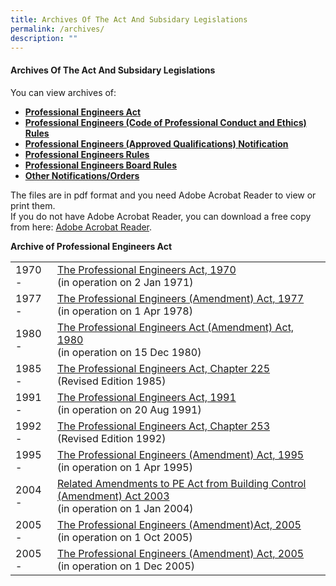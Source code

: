 ```yaml
---
title: Archives Of The Act And Subsidary Legislations
permalink: /archives/
description: ""
---
```

#### Archives Of The Act And Subsidary Legislations

You can view archives of:  

*   [**Professional Engineers Act**](https://www.peb.gov.sg/archive.aspx#PEAct)
*   [**Professional Engineers (Code of Professional Conduct and Ethics) Rules**](https://www.peb.gov.sg/archive.aspx#Code)
*   [**Professional Engineers (Approved Qualifications) Notification**](https://www.peb.gov.sg/archive.aspx#Notification)
*   [**Professional Engineers Rules**](https://www.peb.gov.sg/archive.aspx#PERules)
*   [**Professional Engineers Board Rules**](https://www.peb.gov.sg/archive.aspx#PEBoardRules)
*   [**Other Notifications/Orders**](https://www.peb.gov.sg/archive.aspx#OtherOrders)

The files are in pdf format and you need Adobe Acrobat Reader to view or print them. <br>
If you do not have Adobe Acrobat Reader, you can download a free copy from here: [Adobe Acrobat Reader](http://get.adobe.com/reader/).

**Archive of Professional Engineers Act**

| | |
| -------- | -------- |
| 1970 -|  [The Professional Engineers Act, 1970](/files/Archives/peact70.pdf) <br>(in operation on 2 Jan 1971)|
| 1977 -|  [The Professional Engineers (Amendment) Act, 1977](/files/Archives/peact77.pdf) <br>(in operation on 1 Apr 1978)|
| 1980 -|  [The Professional Engineers Act (Amendment) Act, 1980](/files/Archives/peact80.pdf) <br>(in operation on 15 Dec 1980)|
| 1985 -|  [The Professional Engineers Act, Chapter 225](/files/Archives/peact85.pdf) <br>(Revised Edition 1985)|
| 1991 -|  [The Professional Engineers Act, 1991](/files/Archives/peact91.pdf) <br>(in operation on 20 Aug 1991)|
| 1992 -|  [The Professional Engineers Act, Chapter 253](/files/Archives/peact92.pdf) <br>(Revised Edition 1992)|
| 1995 -|  [The Professional Engineers (Amendment) Act, 1995](/files/Archives/peact95.pdf) <br>(in operation on 1 Apr 1995)|
| 2004 -|  [Related Amendments to PE Act from Building Control (Amendment) Act 2003](/files/Archives/peact04.pdf) <br>(in operation on 1 Jan 2004)|
| 2005 -|  [The Professional Engineers (Amendment)Act, 2005](/files/Archives/peact05.pdf) <br>(in operation on 1 Oct 2005)|
| 2005 -|  [The Professional Engineers (Amendment) Act, 2005](/files/Archives/peact05a.pdf) <br>(in operation on 1 Dec 2005)|